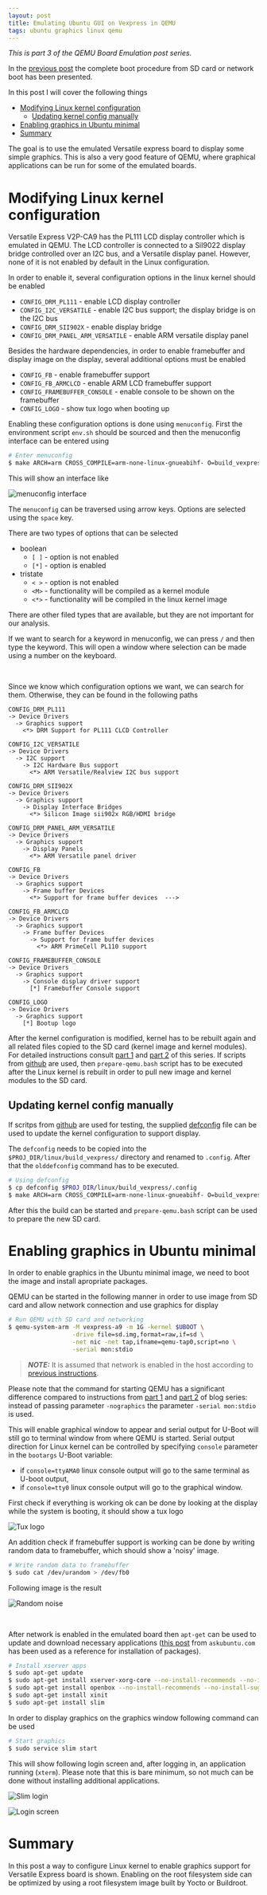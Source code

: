 ```yaml
---
layout: post
title: Emulating Ubuntu GUI on Vexpress in QEMU
tags: ubuntu graphics linux qemu
---
```


*This is part 3 of the QEMU Board Emulation post series.*

In the [previous post](https://straxy.github.io/2022/01/25/qemu-board-emulation-part-2-running/) the complete boot procedure from SD card or network boot has been presented.

In this post I will cover the following things

- [Modifying Linux kernel configuration](#modifying-linux-kernel-configuration)
  - [Updating kernel config manually](#updating-kernel-config-manually)
- [Enabling graphics in Ubuntu minimal](#enabling-graphics-in-ubuntu-minimal)
- [Summary](#summary)

The goal is to use the emulated Versatile express board to display some simple graphics. This is also a very good feature of QEMU, where graphical applications can be run for some of the emulated boards.

# Modifying Linux kernel configuration

Versatile Express V2P-CA9 has the PL111 LCD display controller which is emulated in QEMU. The LCD controller is connected to a SiI9022 display bridge controlled over an I2C bus, and a Versatile display panel. However, none of it is not enabled by default in the Linux configuration.

In order to enable it, several configuration options in the linux kernel should be enabled

* `CONFIG_DRM_PL111` - enable LCD display controller
* `CONFIG_I2C_VERSATILE` - enable I2C bus support; the display bridge is on the I2C bus
* `CONFIG_DRM_SII902X` - enable display bridge
* `CONFIG_DRM_PANEL_ARM_VERSATILE` - enable ARM versatile display panel

Besides the hardware dependencies, in order to enable framebuffer and display image on the display, several additional options must be enabled

* `CONFIG_FB` - enable framebuffer support
* `CONFIG_FB_ARMCLCD` - enable ARM LCD framebuffer support
* `CONFIG_FRAMEBUFFER_CONSOLE` - enable console to be shown on the framebuffer
* `CONFIG_LOGO` - show tux logo when booting up
   
Enabling these configuration options is done using `menuconfig`. First the environment script `env.sh` should be sourced and then the menuconfig interface can be entered using

```bash
# Enter menuconfig
$ make ARCH=arm CROSS_COMPILE=arm-none-linux-gnueabihf- O=build_vexpress menuconfig
```

This will show an interface like

![menuconfig interface](https://blogger.googleusercontent.com/img/a/AVvXsEgYr_1v4C3cP-BcR4MoE71r8QmKVMZWKt-5ydILJxxiF9PiX7OBG2CvLvuvRJm_EhhvUctUQnSjwKQXrDU_nI4VO8Qx_ss-pn2FzImV06jaYP8gJvEzDSt-IX2edWAdaOonwnW3kgjdoA8IhytCmbhXrVjbACH_2eTdqR_mNIy4cuWJrISgR0pIPRJX=s720)

The `menuconfig` can be traversed using arrow keys. Options are selected using the `space` key.

There are two types of options that can be selected

* boolean
  * `[ ]` - option is not enabled
  * `[*]` - option is enabled
* tristate
  * `< >` - option is not enabled
  * `<M>` - functionality will be compiled as a kernel module
  * `<*>` - functionality will be compiled in the linux kernel image

There are other filed types that are available, but they are not important for our analysis.

If we want to search for a keyword in menuconfig, we can press `/` and then type the keyword. This will open a window where selection can be made using a number on the keyboard.

<br />

Since we know which configuration options we want, we can search for them. Otherwise, they can be found in the following paths

```
CONFIG_DRM_PL111
-> Device Drivers
  -> Graphics support
    <*> DRM Support for PL111 CLCD Controller
```
```
CONFIG_I2C_VERSATILE
-> Device Drivers
  -> I2C support
    -> I2C Hardware Bus support
      <*> ARM Versatile/Realview I2C bus support
```
```
CONFIG_DRM_SII902X
-> Device Drivers
  -> Graphics support
    -> Display Interface Bridges
      <*> Silicon Image sii902x RGB/HDMI bridge
```
```
CONFIG_DRM_PANEL_ARM_VERSATILE
-> Device Drivers
  -> Graphics support
    -> Display Panels
      <*> ARM Versatile panel driver
```
```
CONFIG_FB
-> Device Drivers
  -> Graphics support
    -> Frame buffer Devices
      <*> Support for frame buffer devices  --->
```
```
CONFIG_FB_ARMCLCD
-> Device Drivers
  -> Graphics support
    -> Frame buffer Devices
      -> Support for frame buffer devices
        <*> ARM PrimeCell PL110 support
```
```
CONFIG_FRAMEBUFFER_CONSOLE
-> Device Drivers
  -> Graphics support
    -> Console display driver support
      [*] Framebuffer Console support
```
```
CONFIG_LOGO
-> Device Drivers
  -> Graphics support
    [*] Bootup logo
```

After the kernel configuration is modified, kernel has to be rebuilt again and all related files copied to the SD card (kernel image and kernel modules). For detailed instructions consult [part 1](https://straxy.github.io/2021/10/09/qemu-board-emulation-part-1-basics/) and [part 2](https://straxy.github.io/2022/01/25/qemu-board-emulation-part-2-running/) of this series. If scripts from [github](https://github.com/straxy/qemu-board-emulation) are used, then `prepare-qemu.bash` script has to be executed after the Linux kernel is rebuilt in order to pull new image and kernel modules to the SD card.

## Updating kernel config manually

If scritps from [github](https://github.com/straxy/qemu-board-emulation) are used for testing, the supplied [defconfig](https://github.com/straxy/qemu-board-emulation/blob/main/defconfig) file can be used to update the kernel configuration to support display.

The `defconfig` needs to be copied into the `$PROJ_DIR/linux/build_vexpress/` directory and renamed to `.config`. After that the `olddefconfig` command has to be executed.

```bash
# Using defconfig
$ cp defconfig $PROJ_DIR/linux/build_vexpress/.config
$ make ARCH=arm CROSS_COMPILE=arm-none-linux-gnueabihf- O=build_vexpress olddefconfig
```

After this the build can be started and `prepare-qemu.bash` script can be used to prepare the new SD card.

# Enabling graphics in Ubuntu minimal

In order to enable graphics in the Ubuntu minimal image, we need to boot the image and install apropriate packages.

QEMU can be started in the following manner in order to use image from SD card and allow network connection and use graphics for display

```bash
# Run QEMU with SD card and networking
$ qemu-system-arm -M vexpress-a9 -m 1G -kernel $UBOOT \
                  -drive file=sd.img,format=raw,if=sd \
                  -net nic -net tap,ifname=qemu-tap0,script=no \
                  -serial mon:stdio
```

> _**NOTE:**_ It is assumed that network is enabled in the host according to [previous instructions](https://straxy.github.io/2022/01/25/qemu-board-emulation-part-2-running/#network).

Please note that the command for starting QEMU has a significant difference compared to instructions from [part 1](https://straxy.github.io/2021/10/09/qemu-board-emulation-part-1-basics/) and [part 2](https://straxy.github.io/2022/01/25/qemu-board-emulation-part-2-running/#network) of blog series: instead of passing parameter `-nographics` the parameter `-serial mon:stdio` is used.

This will enable graphical window to appear and serial output for U-Boot will still go to terminal window from where QEMU is started. Serial output direction for Linux kernel can be controlled by specifying `console` parameter in the `bootargs` U-Boot variable:

* if `console=ttyAMA0` linux console output will go to the same terminal as U-boot output,
* if `console=tty0` linux console output will go to the graphical window.

First check if everything is working ok can be done by looking at the display while the system is booting, it should show a tux logo

![Tux logo](https://blogger.googleusercontent.com/img/a/AVvXsEj8pRwKmNF7GVBrdMoxYz3H_UKVLpxaRwe4ONyI-DWUC0JK07cQDvN7EuY-CbU89Z2a7RfMXjT0uQ42IxgvhH38S4B-zC4l43c-IxnySuHui1gYz2ULoGnVczDO_krQro7-x3ItkXXUBMwpDir18a8g0KAJNg5wd7KLpat9BY8-VYIRw6ia4XWk2ls-=s720)

An addition check if framebuffer support is working can be done by writing random data to framebuffer, which should show a 'noisy' image.

```bash
# Write random data to framebuffer
$ sudo cat /dev/urandom > /dev/fb0
```

Following image is the result

![Random noise](https://blogger.googleusercontent.com/img/a/AVvXsEhsLKQNaMm__MweUmRYWIuz6Uw26sTqUGmUm8F4A2NE5YfYFHHHjpmsuExlS3sAKo7d1_xaRNjI4HW9bnmBbxTe_AJkvX3mlo1HFVE2AXoL0_1s3m7hsTgFYa3CSIlzyR1DcXx78Mv_-vzPYJ9KpW3enM24n3YrneSMBVMWfrjRaUmU5F9Rsep96Ekq=s720)

<br />

After network is enabled in the emulated board then `apt-get` can be used to update and download necessary applications ([this post](https://askubuntu.com/a/1256290) from `askubuntu.com` has been used as a reference for installation of packages).

```bash
# Install xserver apps
$ sudo apt-get update
$ sudo apt-get install xserver-xorg-core --no-install-recommends --no-install-suggests
$ sudo apt-get install openbox --no-install-recommends --no-install-suggests
$ sudo apt-get install xinit
$ sudo apt-get install slim
```

In order to display graphics on the graphics window following command can be used

```bash
# Start graphics
$ sudo service slim start
```

This will show following login screen and, after logging in, an application running (`xterm`). Please note that this is bare minimum, so not much can be done without installing additional applications.

![Slim login](https://blogger.googleusercontent.com/img/a/AVvXsEjyySuicfrs0-RO1yWMMki0U7KZkGt-s5SoOHbDK6rCjHigk_oJJr6pKBL9gmFLD7mpodVnlBb2LfaQS6c91wPL1k1UygQEwp3FHGrSqyYfcz7qqktk44uaB9PardJKpSSvbWPDK-oqF1TWOjgf0v3GwzTBbTcSju5Sk8FkYexyqFqJ3vZGGVbJHeFV=s720)

![Login screen](https://blogger.googleusercontent.com/img/a/AVvXsEj_cOiLB8Ik5JrOXutMuQ3ohAHPfd1xnoG6KxzHYVzG9tOEGdzAlS3Yk2qXN0E1MiE6ApIsUrK3blPMWNqurBlyVT_dpoRlHFdir1YXMeA_udyKUCvGaDPeZm52IzYQMqy7isDgXjvW_2HZTp1fWeba8fbeT-bn0rUfE9OS9YfSsI4tJGhWSufWqEoZ=s720)

# Summary

In this post a way to configure Linux kernel to enable graphics support for Versatile Express board is shown. Enabling on the root filesystem side can be optimized by using a root filesystem image built by Yocto or Buildroot.

